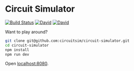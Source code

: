 Circuit Simulator
=================

[![Build Status](https://snap-ci.com/circuitsim/circuit-simulator/branch/master/build_image)](https://snap-ci.com/circuitsim/circuit-simulator/branch/master)
[![David](https://img.shields.io/david/circuitsim/circuit-simulator.svg?style=flat-square)](https://david-dm.org/circuitsim/circuit-simulator)
[![David](https://img.shields.io/david/dev/circuitsim/circuit-simulator.svg?style=flat-square)](https://david-dm.org/circuitsim/circuit-simulator#info=devDependencies)

Want to play around?

```bash
git clone git@github.com:circuitsim/circuit-simulator.git
cd circuit-simulator
npm install
npm run dev
```

Open [localhost:8080](http://localhost:8080/).

